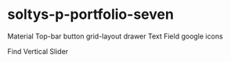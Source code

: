 # soltys-p-portfolio-seven
Material
Top-bar
button
grid-layout
drawer
Text Field
google icons

Find
Vertical Slider
